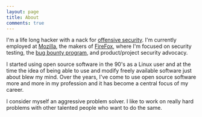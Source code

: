 ```yaml
---
layout: page
title: About
comments: true
---
```


I'm a life long hacker with a nack for [offensive security](https://en.wikipedia.org/wiki/Penetration_test).  I'm currently employed at [Mozilla](https://www.mozilla.org/en-US/about/), the makers of [FireFox](https://www.mozilla.org/en-US/firefox/new/), where I'm focused on security testing, the [bug bounty program](https://www.mozilla.org/en-US/security/bug-bounty/faq-webapp/), and product/project security advocacy.

I started using open source software in the 90's as a Linux user and at the time the idea of being able to use and modify freely available software just about blew my mind. Over the years, I've come to use open source software more and more in my profession and it has become a central focus of my career.

I consider myself an aggressive problem solver. I like to work on really hard problems with other talented people who want to do the same.
